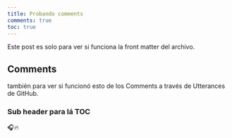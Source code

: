 ```yaml
---
title: Probando comments
comments: true
toc: true
---
```


Este post es solo para ver si funciona la front matter del archivo. 

## Comments
también para ver si funcionó esto de los Comments a través de Utterances de GitHub. 

### Sub header para lá TOC
🎧🔥
